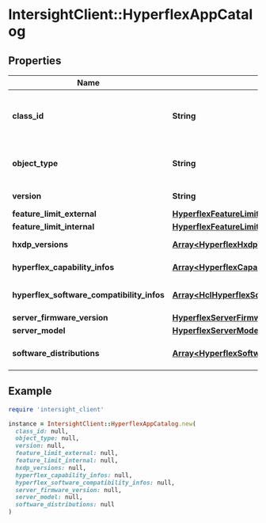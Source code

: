 # IntersightClient::HyperflexAppCatalog

## Properties

| Name | Type | Description | Notes |
| ---- | ---- | ----------- | ----- |
| **class_id** | **String** | The fully-qualified name of the instantiated, concrete type. This property is used as a discriminator to identify the type of the payload when marshaling and unmarshaling data. | [default to &#39;hyperflex.AppCatalog&#39;] |
| **object_type** | **String** | The fully-qualified name of the instantiated, concrete type. The value should be the same as the &#39;ClassId&#39; property. | [default to &#39;hyperflex.AppCatalog&#39;] |
| **version** | **String** | The catalog version used in HyperFlex cluster configuration service. | [optional] |
| **feature_limit_external** | [**HyperflexFeatureLimitExternalRelationship**](HyperflexFeatureLimitExternalRelationship.md) |  | [optional] |
| **feature_limit_internal** | [**HyperflexFeatureLimitInternalRelationship**](HyperflexFeatureLimitInternalRelationship.md) |  | [optional] |
| **hxdp_versions** | [**Array&lt;HyperflexHxdpVersionRelationship&gt;**](HyperflexHxdpVersionRelationship.md) | An array of relationships to hyperflexHxdpVersion resources. | [optional] |
| **hyperflex_capability_infos** | [**Array&lt;HyperflexCapabilityInfoRelationship&gt;**](HyperflexCapabilityInfoRelationship.md) | An array of relationships to hyperflexCapabilityInfo resources. | [optional] |
| **hyperflex_software_compatibility_infos** | [**Array&lt;HclHyperflexSoftwareCompatibilityInfoRelationship&gt;**](HclHyperflexSoftwareCompatibilityInfoRelationship.md) | An array of relationships to hclHyperflexSoftwareCompatibilityInfo resources. | [optional] |
| **server_firmware_version** | [**HyperflexServerFirmwareVersionRelationship**](HyperflexServerFirmwareVersionRelationship.md) |  | [optional] |
| **server_model** | [**HyperflexServerModelRelationship**](HyperflexServerModelRelationship.md) |  | [optional] |
| **software_distributions** | [**Array&lt;HyperflexSoftwareDistributionEntryRelationship&gt;**](HyperflexSoftwareDistributionEntryRelationship.md) | An array of relationships to hyperflexSoftwareDistributionEntry resources. | [optional] |

## Example

```ruby
require 'intersight_client'

instance = IntersightClient::HyperflexAppCatalog.new(
  class_id: null,
  object_type: null,
  version: null,
  feature_limit_external: null,
  feature_limit_internal: null,
  hxdp_versions: null,
  hyperflex_capability_infos: null,
  hyperflex_software_compatibility_infos: null,
  server_firmware_version: null,
  server_model: null,
  software_distributions: null
)
```

